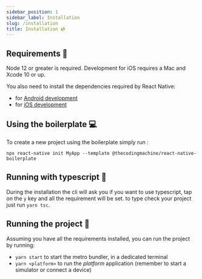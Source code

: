 ```yaml
---
sidebar_position: 1
sidebar_label: Installation
slug: /installation
title: Installation 💿
---
```


## Requirements 🎒

Node 12 or greater is required. Development for iOS requires a Mac and Xcode 10 or up.

You also need to install the dependencies required by React Native:

- for [Android development](https://facebook.github.io/react-native/docs/getting-started.html#installing-dependencies-3)
- for [iOS development](https://facebook.github.io/react-native/docs/getting-started.html#installing-dependencies)

## Using the boilerplate 💻

To create a new project using the boilerplate simply run :

```
npx react-native init MyApp --template @thecodingmachine/react-native-boilerplate
```

## Running with typescript 💙

During the installation the cli will ask you if you want to use typescript, tap on the `y` key and all the requirement will be set.
to type check your project just run `yarn tsc`.

## Running the project 📲

Assuming you have all the requirements installed, you can run the project by running:

- `yarn start` to start the metro bundler, in a dedicated terminal
- `yarn <platform>` to run the *platform* application (remember to start a simulator or connect a device)
